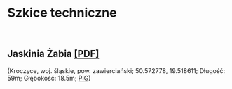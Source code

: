 # Szkice techniczne
<br>

## Jaskinia Żabia [[PDF]](https://docs.google.com/viewer?url=https://github.com/dziury/szkice/raw/gh-pages/PDF/Jaskinia%20Z%CC%87abia.pdf)
(Kroczyce, woj. śląskie, pow. zawierciański; 50.572778, 19.518611; Długość: 59m; Głębokość: 18.5m; [PIG](http://jaskiniepolski.pgi.gov.pl/Details/Information/3531))
